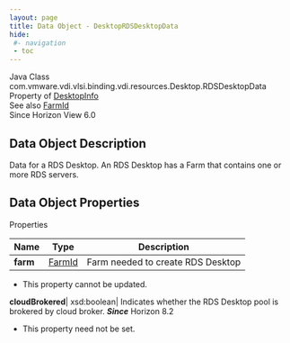 ```yaml
---
layout: page
title: Data Object - DesktopRDSDesktopData
hide:
 #- navigation
 - toc
---
```






Java Class
    com.vmware.vdi.vlsi.binding.vdi.resources.Desktop.RDSDesktopData  
Property of
     [DesktopInfo](vdi.resources.Desktop.DesktopInfo.md#field_detail)  
See also
     [FarmId](vdi.entity.FarmId.md)  
Since 
    Horizon View 6.0

## Data Object Description 

Data for a RDS Desktop. An RDS Desktop has a Farm that contains one or more RDS servers. 

## Data Object Properties

Properties

Name |  Type |  Description   
---|---|---  
**farm**| [FarmId](vdi.entity.FarmId.md)|  Farm needed to create RDS Desktop   


 * This property cannot be updated.

  
**cloudBrokered**|  xsd:boolean|  Indicates whether the RDS Desktop pool is brokered by cloud broker.  **_Since_** Horizon 8.2  


 * This property need not be set.

  
  
  
   
  
  

